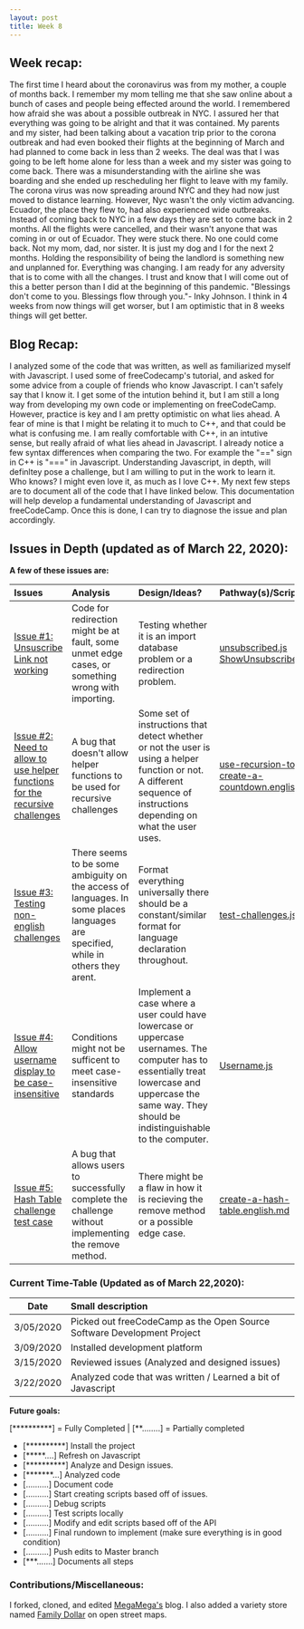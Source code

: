 ```yaml
---
layout: post
title: Week 8
---
```


## Week recap: 
  The first time I heard about the coronavirus was from my mother, a couple of months back. I remember my mom telling me that she saw online about a bunch of cases and people being effected around the world. I remembered how afraid she was about a possible outbreak in NYC. I assured her that everything was going to be alright and that it was contained. My parents and my sister, had been talking about a vacation trip prior to the corona outbreak and had even booked their flights at the beginning of March and had planned to come back in less than 2 weeks. The deal was that I was going to be left home alone for less than a week and my sister was going to come back. There was a misunderstanding with the airline she was boarding and she ended up rescheduling her flight to leave with my family. The corona virus was now spreading around NYC and they had now just moved to distance learning. However, Nyc wasn't the only victim advancing. Ecuador, the place they flew to, had also experienced wide outbreaks. Instead of coming back to NYC in a few days they are set to come back in 2 months. All the flights were cancelled, and their wasn't anyone that was coming in or out of Ecuador. They were stuck there. No one could come back. Not my mom, dad, nor sister. It is just my dog and I for the next 2 months. Holding the responsibility of being the landlord is something new and unplanned for. Everything was changing. I am ready for any adversity that is to come with all the changes. I trust and know that I will come out of this a better person than I did at the beginning of this pandemic. "Blessings don't come to you. Blessings flow through you."- Inky Johnson. I think in 4 weeks from now things will get worser, but I am optimistic that in 8 weeks things will get better.  

## Blog Recap:

I analyzed some of the code that was written, as well as familiarized myself with Javascript. I used some of freeCodecamp's tutorial, and asked for some advice from a couple of friends who know Javascript. I can't safely say that I know it. I get some of the intution behind it, but I am still a long way from developing my own code or implementing on freeCodeCamp. However, practice is key and I am pretty optimistic on what lies ahead. A fear of mine is that I might be relating it to much to C++, and that could be what is confusing me. I am really comfortable with C++, in an intutive sense, but really afraid of what lies ahead in Javascript. I already notice a few syntax differences when comparing the two. For example the "==" sign in C++ is "===" in Javascript. Understanding Javascript, in depth, will definltey pose a challenge, but I am willing to put in the work to learn it. Who knows? I might even love it, as much as I love C++. My next few steps are to document all of the code that I have linked below. This documentation will help develop a fundamental understanding of Javascript and freeCodeCamp. Once this is done, I can try to diagnose the issue and plan accordingly.  

## Issues in Depth (updated as of March 22, 2020):
  
 **A few of these issues are:**

Issues| Analysis | Design/Ideas? |Pathway(s)/Scripts 
|:---|:---|:---|:---|
|[Issue #1: Unsuscribe Link not working](https://github.com/freeCodeCamp/freeCodeCamp/issues/38322)|Code for redirection might be at fault, some unmet edge cases, or something wrong with importing. | Testing whether it is an import database problem or a redirection problem.| [unsubscribed.js](https://docs.google.com/document/d/1A5IZmCnEVrGd2PX6qWgL2Ojxrm6OVnexnEa3FMyHR7o/edit?usp=sharing) [ShowUnsubscribed.js](https://docs.google.com/document/d/1j1MLzVgAKYM4JwdT5lDOXcCbL_HeJlJelgd77QocM6s/edit?usp=sharing)
|[Issue #2: Need to allow to use helper functions for the recursive challenges](https://github.com/freeCodeCamp/freeCodeCamp/issues/37868) | A bug that doesn't allow helper functions to be used for recursive challenges|Some set of instructions that detect whether or not the user is using a helper function or not. A different sequence of instructions depending on what the user uses. |[use-recursion-to-create-a-countdown.english.md](https://docs.google.com/document/d/14O3R5eJ9QVXHUSJUUN9pu1ZiiaqGdCN_W_fjyG81lwE/edit?usp=sharing)
|[Issue #3: Testing non-english challenges](https://github.com/freeCodeCamp/freeCodeCamp/issues/34641) | There seems to be some ambiguity on the access of languages. In some places languages are specified, while in others they arent.|Format everything universally there should be a constant/similar format for language declaration throughout.|[test-challenges.js](https://docs.google.com/document/d/1W4agw8oMxi2prBTu3jzAvG9_177N5Ww_TbobHKeS0w8/edit?usp=sharing)
|[Issue #4: Allow username display to be case-insensitive](https://github.com/freeCodeCamp/freeCodeCamp/issues/35525) | Conditions might not be sufficent to meet case-insensitive standards| Implement a case where a user could have lowercase or uppercase usernames. The computer has to essentially treat lowercase and uppercase the same way. They should be indistinguishable to the computer.|[Username.js](https://docs.google.com/document/d/1cATdhx17DMxEOSBq_rRYzIerwy97G05tFedbsS9g_l8/edit?usp=sharing)
|[Issue #5: Hash Table challenge test case](https://github.com/freeCodeCamp/freeCodeCamp/issues/38049)|A bug that allows users to successfully complete the challenge without implementing the remove method.| There might be a flaw in how it is recieving the remove method or a possible edge case.|[create-a-hash-table.english.md](https://docs.google.com/document/d/1u0wbVJLQBbpWOfZPV8m5h0c1ZZ1O-heJ0dW2kW0LvEE/edit?usp=sharing)


### Current Time-Table (Updated as of March 22,2020):

 Date| Small description 
|---|:---|
| 3/05/2020 | Picked out freeCodeCamp as the Open Source Software Development Project |
| 3/09/2020 | Installed development platform | 
| 3/15/2020 | Reviewed issues (Analyzed and designed issues)|
| 3/22/2020 | Analyzed code that was written / Learned a bit of Javascript|
   
**Future goals:**

[**********] = Fully Completed           |           [**........] = Partially completed

- [**********] Install the project 
- [*****....] Refresh on Javascript
- [**********] Analyze and Design issues.
- [*******...] Analyzed code
- [..........] Document code
- [..........] Start creating scripts based off of issues.
- [..........] Debug scripts 
- [..........] Test scripts locally
- [..........] Modify and edit scripts based off of the API
- [..........] Final rundown to implement (make sure everything is in good condition)
- [..........] Push edits to Master branch 
- [***.......] Documents all steps 


### Contributions/Miscellaneous: 
I forked, cloned, and edited [MegaMega's](https://github.com/hunter-college-ossd-spr-2020/Megamega53-weekly/blob/gh-pages/_posts/2020-03-08-week06.md) blog. I also added a variety store named [Family Dollar](https://www.openstreetmap.org/changeset/82512619) on open street maps. 
   



